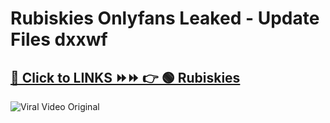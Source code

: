 
 # Rubiskies Onlyfans Leaked - Update Files dxxwf

## <h2><a href="https://clipsfans.com/Rubiskies&ref=git">🔗 Click to LINKS ⏩⏩ 👉 🟢 Rubiskies </a></h2>

<a href="https://clipsfans.com/Rubiskies&ref=git" rel="nofollow" data-target="animated-image.originalLink"><img src="https://i.ibb.co.com/xMMVF88/686577567.gif" alt="Viral Video Original" style="max-width: 100%; display: inline-block;" data-target="animated-image.originalImage"></a>

